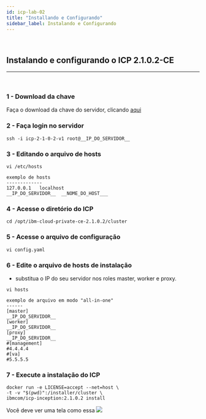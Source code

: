 ```yaml
---
id: icp-lab-02
title: "Installando e Configurando"
sidebar_label: Instalando e Configurando
---
```

<br />

## Instalando e configurando o ICP 2.1.0.2-CE
------------------------------------------------------------
<br />

### 1 - Download da chave

Faça o download da chave do servidor, clicando [aqui](https://raw.githubusercontent.com/IBMCloudBrazil/ibmcloudbrazil/master/docs/icp-2-1-0-2-v1)


### 2 - Faça login no servidor

```
ssh -i icp-2-1-0-2-v1 root@__IP_DO_SERVIDOR__
```
### 3 - Editando o arquivo de hosts

```
vi /etc/hosts

exemplo de hosts
-------------
127.0.0.1	localhost
__IP_DO_SERVIDOR__  __NOME_DO_HOST___

```
### 4 - Acesse o diretório do ICP 

```
cd /opt/ibm-cloud-private-ce-2.1.0.2/cluster
```
### 5 - Acesse o arquivo de configuração 

```
vi config.yaml
```
### 6 - Edite o arquivo de hosts de instalação
- substitua o IP do seu servidor nos roles master, worker e proxy. 
```
vi hosts

exemplo de arquivo em modo "all-in-one"
------
[master]
__IP_DO_SERVIDOR__
[worker]
__IP_DO_SERVIDOR__
[proxy]
__IP_DO_SERVIDOR__
#[management]
#4.4.4.4
#[va]
#5.5.5.5
```
### 7 - Execute a instalação do ICP

```
docker run -e LICENSE=accept --net=host \
-t -v "$(pwd)":/installer/cluster \
ibmcom/icp-inception:2.1.0.2 install
```

Você deve ver uma tela como essa
![](https://c1.staticflickr.com/1/970/28299699158_9d72e7f93d_b.jpg)
